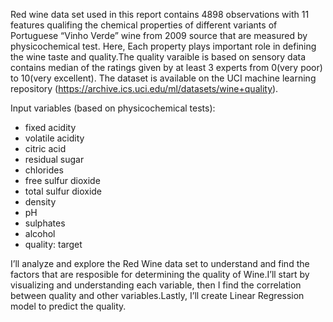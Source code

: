 Red wine data set used in this report contains 4898 observations with 11 features qualifing the chemical properties of different variants of Portuguese “Vinho Verde” wine from 2009 source that are measured by physicochemical test. Here, Each property plays important role in defining the wine taste and quality.The quality varaible is based on sensory data contains median of the ratings given by at least 3 experts from 0(very poor) to 10(very excellent).
The dataset is available on the UCI machine learning repository (https://archive.ics.uci.edu/ml/datasets/wine+quality). 

Input variables (based on physicochemical tests):
- fixed acidity 
- volatile acidity 
- citric acid 
- residual sugar 
- chlorides 
- free sulfur dioxide 
- total sulfur dioxide 
- density
- pH
- sulphates 
- alcohol 
- quality: target

I’ll analyze and explore the Red Wine data set to understand and find the factors that are resposible for determining the quality of Wine.I’ll start by visualizing and understanding each variable, then I find the correlation between quality and other variables.Lastly, I’ll create Linear Regression model to predict the quality.
